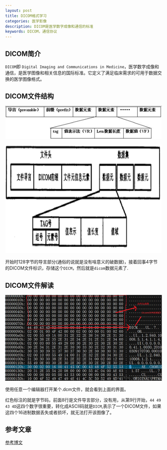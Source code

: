 ```yaml
---
layout: post
title: DICOM格式学习
categories: 医学影像
description: DICOM是医学数字成像和通信的标准
keywords: DICOM，通信协议
---
```


## DICOM简介
`DICOM`即 `Digital Imaging and Communications in Medicine`，医学数字成像和通信，是医学图像和相关信息的国际标准。它定义了满足临床需求的可用于数据交换的医学图像格式。

## DICOM文件结构

![dicom文件结构](/res/img/blog/medical_image/dicom_style.jpg)

![dicom文件结构](/res/img/blog/medical_image/dicom_data_con.png)

开始时128字节的导言部分(通俗的说就是没有啥意义的破数据)，接着回事4字节的DICOM文件标识，存储这个`DICM`，然后就是`dicom`数据元素了.

## DICOM文件解读

![dicom文件结构](/res/img/blog/medical_image/dicom_con.png)

使用任意一个编辑器打开某个.dcm文件，就会看到上面的界面。

红色标注的就是字节码，前面8行是文件导言部分，没有用，从第9行开始，`44 49 43 4D`这四个数字很重要，转化成ASCII码就是`DICM`,表示了一个DICOM文件，如果这四个16进制数据丢失或者损坏，就无法打开该图像了。



## 参考文章
[参考博文](http://blog.csdn.net/zssureqh/article/details/41016091)